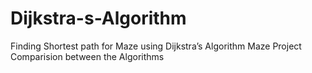 # Dijkstra-s-Algorithm
Finding Shortest path for Maze using Dijkstra’s Algorithm Maze Project Comparision between the Algorithms
